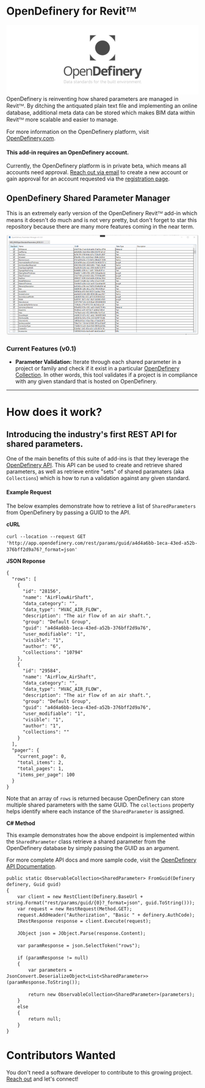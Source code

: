 # OpenDefinery for Revitᵀᴹ
![](https://github.com/TripleZeroLabs/OpenDefinery-RevitAddins/blob/master/OpenDefinery/images/OpenDefinery-Banner-1.png)
OpenDefinery is reinventing how shared parameters are managed in Revitᵀᴹ. By ditching the antiquated plain text file and implementing an online database, additional meta data can be stored which makes BIM data within Revitᵀᴹ more scalable and easier to manage.

For more information on the OpenDefinery platform, visit [OpenDefinery.com](http://opendefinery.com).

#### This add-in requires an OpenDefinery account. 
Currently, the OpenDefinery platform is in private beta, which means all accounts need approval. [Reach out via email](mailto:i@opendefinery.com) to create a new account or gain approval for an account requested via the [registration page](https://app.opendefinery.com/user/register).

## OpenDefinery Shared Parameter Manager
This is an extremely early version of the OpenDefinery Revitᵀᴹ add-in which means it doesn't do much and is not very pretty, but don't forget to star this repository because there are many more features coming in the near term.

![](https://github.com/TripleZeroLabs/OpenDefinery-RevitAddins/blob/master/OD-ParamManager/images/screenshot.png)

### Current Features (v0.1)
- **Parameter Validation:** Iterate through each shared parameter in a project or family and check if it exist in a particular [OpenDefinery Collection](https://app.opendefinery.com/browse/collections). In other words, this tool validates if a project is in compliance with any given standard that is hosted on OpenDefinery.

---
# How does it work?

## Introducing the industry's first REST API for shared parameters.
One of the main benefits of this suite of add-ins is that they leverage the [OpenDefinery API](https://documenter.getpostman.com/view/5483074/T1LHGpQo). This API can be used to create and retrieve shared parameters, as well as retrieve entire "sets" of shared paramaters (aka `Collections`) which is how to run a validation against any given standard.

#### Example Request
The below examples demonstrate how to retrieve a list of `SharedParameters` from OpenDefinery by passing a GUID to the API.

**cURL**

`curl --location --request GET 'http://app.opendefinery.com/rest/params/guid/a4d4a6bb-1eca-43ed-a52b-376bff2d9a76?_format=json'`

**JSON Reponse**
```
{
  "rows": [
    {
      "id": "28156",
      "name": "AirFlowAirShaft",
      "data_category": "",
      "data_type": "HVAC_AIR_FLOW",
      "description": "The air flow of an air shaft.",
      "group": "Default Group",
      "guid": "a4d4a6bb-1eca-43ed-a52b-376bff2d9a76",
      "user_modifiable": "1",
      "visible": "1",
      "author": "6",
      "collections": "10794"
    },
    {
      "id": "29584",
      "name": "AirFlow_AirShaft",
      "data_category": "",
      "data_type": "HVAC_AIR_FLOW",
      "description": "The air flow of an air shaft.",
      "group": "Default Group",
      "guid": "a4d4a6bb-1eca-43ed-a52b-376bff2d9a76",
      "user_modifiable": "1",
      "visible": "1",
      "author": "1",
      "collections": ""
    }
  ],
  "pager": {
    "current_page": 0,
    "total_items": 2,
    "total_pages": 1,
    "items_per_page": 100
  }
}
```

Note that an array of `rows` is returned because OpenDefinery can store multiple shared parameters with the same GUID. The `collections` property helps identify where each instance of the `SharedParameter` is assigned.

**C# Method**

This example demonstrates how the above endpoint is implemented within the `SharedParameter` class retrieve a shared parameter from the OpenDefinery database by simply passing the GUID as an argument.

For more complete API docs and more sample code, visit the [OpenDefinery API Documentation](https://documenter.getpostman.com/view/5483074/T1LHGpQo).
```
public static ObservableCollection<SharedParameter> FromGuid(Definery definery, Guid guid)
{
    var client = new RestClient(Definery.BaseUrl + string.Format("rest/params/guid/{0}?_format=json", guid.ToString()));
    var request = new RestRequest(Method.GET);
    request.AddHeader("Authorization", "Basic " + definery.AuthCode);
    IRestResponse response = client.Execute(request);

    JObject json = JObject.Parse(response.Content);

    var paramResponse = json.SelectToken("rows");

    if (paramResponse != null)
    {
        var parameters = JsonConvert.DeserializeObject<List<SharedParameter>>(paramResponse.ToString());

        return new ObservableCollection<SharedParameter>(parameters);
    }
    else
    {
        return null;
    }
}
```

# Contributors Wanted
You don't need a software developer to contribute to this growing project. [Reach out](mailto:i@opendefinery.com) and let's connect!